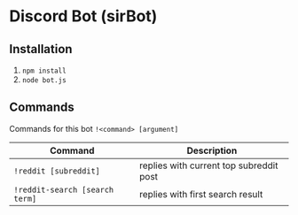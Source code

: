 # Discord Bot (sirBot)

## Installation

1. `npm install`
2. `node bot.js`

## Commands

Commands for this bot `!<command> [argument]`

| Command                        | Description                             |
| ------------------------------ | --------------------------------------- |
| `!reddit [subreddit]`          | replies with current top subreddit post |
| `!reddit-search [search term]` | replies with first search result        |
